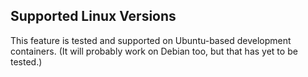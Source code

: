 ## Supported Linux Versions

This feature is tested and supported on Ubuntu-based development containers. (It will probably work on Debian too, but that has yet to be tested.)
